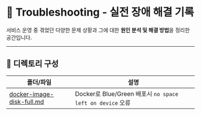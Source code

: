 # 🧯 Troubleshooting - 실전 장애 해결 기록

서비스 운영 중 겪었던 다양한 문제 상황과 그에 대한 **원인 분석 및 해결 방법**을 정리한 공간입니다.  

---

## 📂 디렉토리 구성

| 폴더/파일 | 설명 |
|-----------|------|
| [docker-image-disk-full.md](./docker/docker-image-disk-full.md) | Docker로 Blue/Green 배포시 `no space left on device` 오류 |

